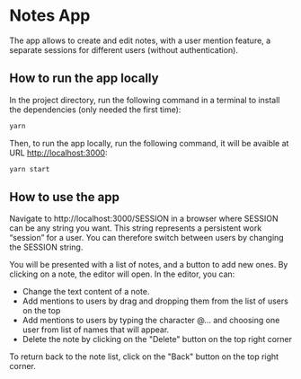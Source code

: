 # Notes App

The app allows to create and edit notes, with a user mention feature, a separate sessions for different users (without authentication).

## How to run the app locally

In the project directory, run the following command in a terminal to install the dependencies (only needed the first time):

```bash
yarn
```

Then, to run the app locally, run the following command, it will be avaible at URL [http://localhost:3000](http://localhost:3000):

```bash
yarn start
```

## How to use the app

Navigate to http://localhost:3000/SESSION in a browser where SESSION can be any string you want. This string represents a persistent work “session” for a user. You can therefore switch between users by changing the SESSION string.

You will be presented with a list of notes, and a button to add new ones. By clicking on a note, the editor will open. 
In the editor, you can:
- Change the text content of a note.
- Add mentions to users by drag and dropping them from the list of users on the top 
- Add mentions to users by typing the character @... and choosing one user from list of names that will appear.
- Delete the note by clicking on the "Delete" button on the top right corner

To return back to the note list, click on the "Back" button on the top right corner.
